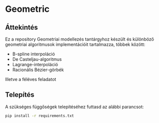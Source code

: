 # Geometric

## Áttekintés
Ez a repository Geometriai modellezés tantárgyhoz készült és különböző geometriai algoritmusok implementációit tartalmazza, többek között:
- B-spline interpoláció
- De Casteljau-algoritmus
- Lagrange-interpoláció
- Racionális Bézier-görbék

Illetve a féléves feladatot

## Telepítés
A szükséges függőségek telepítéséhez futtasd az alábbi parancsot:
```bash
pip install -r requirements.txt

